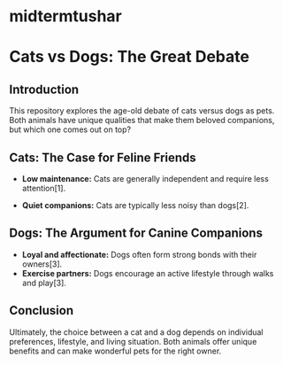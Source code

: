 # midtermtushar
# Cats vs Dogs: The Great Debate

## Introduction
This repository explores the age-old debate of cats versus dogs as pets. Both animals have unique qualities that make them beloved companions, but which one comes out on top?

## Cats: The Case for Feline Friends
- **Low maintenance:** Cats are generally independent and require less attention[1].

- **Quiet companions:** Cats are typically less noisy than dogs[2].

## Dogs: The Argument for Canine Companions
- **Loyal and affectionate:** Dogs often form strong bonds with their owners[3].
- **Exercise partners:** Dogs encourage an active lifestyle through walks and play[3].



## Conclusion
Ultimately, the choice between a cat and a dog depends on individual preferences, lifestyle, and living situation. Both animals offer unique benefits and can make wonderful pets for the right owner.

